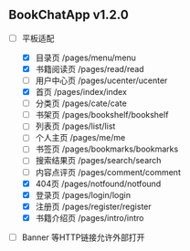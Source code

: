 ## BookChatApp v1.2.0
- [ ] 平板适配
	- [x] 目录页            /pages/menu/menu
	- [x] 书籍阅读页         /pages/read/read
	- [ ] 用户中心页         /pages/ucenter/ucenter
	- [x] 首页              /pages/index/index
	- [ ] 分类页            /pages/cate/cate
	- [ ] 书架页            /pages/bookshelf/bookshelf
	- [ ] 列表页            /pages/list/list
	- [ ] 个人主页          /pages/me/me
	- [ ] 书签页            /pages/bookmarks/bookmarks
	- [ ] 搜索结果页         /pages/search/search
	- [ ] 内容点评页         /pages/comment/comment
	- [x] 404页            /pages/notfound/notfound
	- [x] 登录页            /pages/login/login
	- [x] 注册页            /pages/register/register
	- [x] 书籍介绍页         /pages/intro/intro
- [ ] Banner 等HTTP链接允许外部打开

